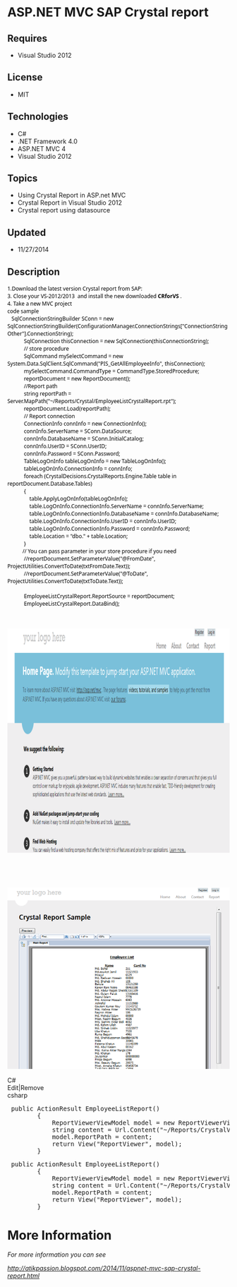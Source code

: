 # ASP.NET MVC SAP Crystal report
## Requires
- Visual Studio 2012
## License
- MIT
## Technologies
- C#
- .NET Framework 4.0
- ASP.NET MVC 4
- Visual Studio 2012
## Topics
- Using Crystal Report in ASP.net MVC
- Crystal Report in Visual Studio 2012
- Crystal report using datasource
## Updated
- 11/27/2014
## Description

<div style="color:#000000; font-family:'Segoe UI','Lucida Grande',Verdana,Arial,Helvetica,sans-serif; font-size:12px; font-style:normal; font-variant:normal; font-weight:normal; letter-spacing:normal; line-height:normal; orphans:auto; text-align:start; text-indent:0px; text-transform:none; white-space:normal; widows:auto; word-spacing:0px">
1.Download the latest version Crystal report from SAP:</div>
<div style="color:#000000; font-family:'Segoe UI','Lucida Grande',Verdana,Arial,Helvetica,sans-serif; font-size:12px; font-style:normal; font-variant:normal; font-weight:normal; letter-spacing:normal; line-height:normal; orphans:auto; text-align:start; text-indent:0px; text-transform:none; white-space:normal; widows:auto; word-spacing:0px">
3. Close your VS-2012/2013&nbsp; and install the new downloaded<span class="Apple-converted-space">&nbsp;</span><strong>CRforVS<span class="Apple-converted-space">
</span></strong>.</div>
<div style="color:#000000; font-family:'Segoe UI','Lucida Grande',Verdana,Arial,Helvetica,sans-serif; font-size:12px; font-style:normal; font-variant:normal; font-weight:normal; letter-spacing:normal; line-height:normal; orphans:auto; text-align:start; text-indent:0px; text-transform:none; white-space:normal; widows:auto; word-spacing:0px">
4. Take a new MVC project</div>
<div style="color:#000000; font-family:'Segoe UI','Lucida Grande',Verdana,Arial,Helvetica,sans-serif; font-size:12px; font-style:normal; font-variant:normal; font-weight:normal; letter-spacing:normal; line-height:normal; orphans:auto; text-align:start; text-indent:0px; text-transform:none; white-space:normal; widows:auto; word-spacing:0px">
</div>
<div style="color:#000000; font-family:'Segoe UI','Lucida Grande',Verdana,Arial,Helvetica,sans-serif; font-size:12px; font-style:normal; font-variant:normal; font-weight:normal; letter-spacing:normal; line-height:normal; orphans:auto; text-align:start; text-indent:0px; text-transform:none; white-space:normal; widows:auto; word-spacing:0px">
code sample</div>
<div style="color:#000000; font-family:'Segoe UI','Lucida Grande',Verdana,Arial,Helvetica,sans-serif; font-size:12px; font-style:normal; font-variant:normal; font-weight:normal; letter-spacing:normal; line-height:normal; orphans:auto; text-align:start; text-indent:0px; text-transform:none; white-space:normal; widows:auto; word-spacing:0px">
</div>
<div style="color:#000000; font-family:'Segoe UI','Lucida Grande',Verdana,Arial,Helvetica,sans-serif; font-size:12px; font-style:normal; font-variant:normal; font-weight:normal; letter-spacing:normal; line-height:normal; orphans:auto; text-align:start; text-indent:0px; text-transform:none; white-space:normal; widows:auto; word-spacing:0px">
&nbsp;&nbsp; SqlConnectionStringBuilder SConn = new SqlConnectionStringBuilder(ConfigurationManager.ConnectionStrings[&quot;ConnectionStringOther&quot;].ConnectionString);<br>
&nbsp;&nbsp;&nbsp;&nbsp;&nbsp;&nbsp;&nbsp;&nbsp;&nbsp;&nbsp;&nbsp; SqlConnection thisConnection = new SqlConnection(thisConnectionString);<br>
&nbsp;&nbsp;&nbsp;&nbsp;&nbsp;&nbsp;&nbsp;&nbsp;&nbsp;&nbsp;&nbsp; // store procedure<br>
&nbsp;&nbsp;&nbsp;&nbsp;&nbsp;&nbsp;&nbsp;&nbsp;&nbsp;&nbsp;&nbsp; SqlCommand mySelectCommand = new System.Data.SqlClient.SqlCommand(&quot;PIS_GetAllEmployeeInfo&quot;, thisConnection);<br>
&nbsp;&nbsp;&nbsp;&nbsp;&nbsp;&nbsp;&nbsp;&nbsp;&nbsp;&nbsp;&nbsp; mySelectCommand.CommandType = CommandType.StoredProcedure;<br>
&nbsp;&nbsp;&nbsp;&nbsp;&nbsp;&nbsp;&nbsp;&nbsp;&nbsp;&nbsp;&nbsp; reportDocument = new ReportDocument();<br>
&nbsp;&nbsp;&nbsp;&nbsp;&nbsp;&nbsp;&nbsp;&nbsp;&nbsp;&nbsp;&nbsp; //Report path<br>
&nbsp;&nbsp;&nbsp;&nbsp;&nbsp;&nbsp;&nbsp;&nbsp;&nbsp;&nbsp;&nbsp; string reportPath = Server.MapPath(&quot;~/Reports/Crystal/EmployeeListCrystalReport.rpt&quot;);<br>
&nbsp;&nbsp;&nbsp;&nbsp;&nbsp;&nbsp;&nbsp;&nbsp;&nbsp;&nbsp;&nbsp; reportDocument.Load(reportPath);<br>
&nbsp;&nbsp;&nbsp;&nbsp;&nbsp;&nbsp;&nbsp;&nbsp;&nbsp;&nbsp;&nbsp; // Report connection<br>
&nbsp;&nbsp;&nbsp;&nbsp;&nbsp;&nbsp;&nbsp;&nbsp;&nbsp;&nbsp;&nbsp; ConnectionInfo connInfo = new ConnectionInfo();<br>
&nbsp;&nbsp;&nbsp;&nbsp;&nbsp;&nbsp;&nbsp;&nbsp;&nbsp;&nbsp;&nbsp; connInfo.ServerName = SConn.DataSource;<br>
&nbsp;&nbsp;&nbsp;&nbsp;&nbsp;&nbsp;&nbsp;&nbsp;&nbsp;&nbsp;&nbsp; connInfo.DatabaseName = SConn.InitialCatalog;<br>
&nbsp;&nbsp;&nbsp;&nbsp;&nbsp;&nbsp;&nbsp;&nbsp;&nbsp;&nbsp;&nbsp; connInfo.UserID = SConn.UserID;<br>
&nbsp;&nbsp;&nbsp;&nbsp;&nbsp;&nbsp;&nbsp;&nbsp;&nbsp;&nbsp;&nbsp; connInfo.Password = SConn.Password;<br>
&nbsp;&nbsp;&nbsp;&nbsp;&nbsp;&nbsp;&nbsp;&nbsp;&nbsp;&nbsp;&nbsp; TableLogOnInfo tableLogOnInfo = new TableLogOnInfo();<br>
&nbsp;&nbsp;&nbsp;&nbsp;&nbsp;&nbsp;&nbsp;&nbsp;&nbsp;&nbsp;&nbsp; tableLogOnInfo.ConnectionInfo = connInfo;<br>
&nbsp;&nbsp;&nbsp;&nbsp;&nbsp;&nbsp;&nbsp;&nbsp;&nbsp;&nbsp;&nbsp; foreach (CrystalDecisions.CrystalReports.Engine.Table table in reportDocument.Database.Tables)<br>
&nbsp;&nbsp;&nbsp;&nbsp;&nbsp;&nbsp;&nbsp;&nbsp;&nbsp;&nbsp;&nbsp; {<br>
&nbsp;&nbsp;&nbsp;&nbsp;&nbsp;&nbsp;&nbsp;&nbsp;&nbsp;&nbsp;&nbsp;&nbsp;&nbsp;&nbsp;&nbsp; table.ApplyLogOnInfo(tableLogOnInfo);<br>
&nbsp;&nbsp;&nbsp;&nbsp;&nbsp;&nbsp;&nbsp;&nbsp;&nbsp;&nbsp;&nbsp;&nbsp;&nbsp;&nbsp;&nbsp; table.LogOnInfo.ConnectionInfo.ServerName = connInfo.ServerName;<br>
&nbsp;&nbsp;&nbsp;&nbsp;&nbsp;&nbsp;&nbsp;&nbsp;&nbsp;&nbsp;&nbsp;&nbsp;&nbsp;&nbsp;&nbsp; table.LogOnInfo.ConnectionInfo.DatabaseName = connInfo.DatabaseName;<br>
&nbsp;&nbsp;&nbsp;&nbsp;&nbsp;&nbsp;&nbsp;&nbsp;&nbsp;&nbsp;&nbsp;&nbsp;&nbsp;&nbsp;&nbsp; table.LogOnInfo.ConnectionInfo.UserID = connInfo.UserID;<br>
&nbsp;&nbsp;&nbsp;&nbsp;&nbsp;&nbsp;&nbsp;&nbsp;&nbsp;&nbsp;&nbsp;&nbsp;&nbsp;&nbsp;&nbsp; table.LogOnInfo.ConnectionInfo.Password = connInfo.Password;<br>
&nbsp;&nbsp;&nbsp;&nbsp;&nbsp;&nbsp;&nbsp;&nbsp;&nbsp;&nbsp;&nbsp;&nbsp;&nbsp;&nbsp;&nbsp; table.Location = &quot;dbo.&quot; &#43; table.Location;<br>
&nbsp;&nbsp;&nbsp;&nbsp;&nbsp;&nbsp;&nbsp;&nbsp;&nbsp;&nbsp;&nbsp; }<br>
&nbsp;&nbsp;&nbsp;&nbsp;&nbsp;&nbsp;&nbsp;&nbsp;&nbsp;&nbsp; // You can pass parameter in your store procedure if you need<br>
&nbsp;&nbsp;&nbsp;&nbsp;&nbsp;&nbsp;&nbsp;&nbsp;&nbsp;&nbsp;&nbsp; //reportDocument.SetParameterValue(&quot;@FromDate&quot;, ProjectUtilities.ConvertToDate(txtFromDate.Text));<br>
&nbsp;&nbsp;&nbsp;&nbsp;&nbsp;&nbsp;&nbsp;&nbsp;&nbsp;&nbsp;&nbsp; //reportDocument.SetParameterValue(&quot;@ToDate&quot;, ProjectUtilities.ConvertToDate(txtToDate.Text));<br>
<br>
&nbsp;&nbsp;&nbsp;&nbsp;&nbsp;&nbsp;&nbsp;&nbsp;&nbsp;&nbsp;&nbsp; EmployeeListCrystalReport.ReportSource = reportDocument;<br>
&nbsp;&nbsp;&nbsp;&nbsp;&nbsp;&nbsp;&nbsp;&nbsp;&nbsp;&nbsp;&nbsp; EmployeeListCrystalReport.DataBind();</div>
<div style="color:#000000; font-family:'Segoe UI','Lucida Grande',Verdana,Arial,Helvetica,sans-serif; font-size:12px; font-style:normal; font-variant:normal; font-weight:normal; letter-spacing:normal; line-height:normal; orphans:auto; text-align:start; text-indent:0px; text-transform:none; white-space:normal; widows:auto; word-spacing:0px">
</div>
<div style="color:#000000; font-family:'Segoe UI','Lucida Grande',Verdana,Arial,Helvetica,sans-serif; font-size:12px; font-style:normal; font-variant:normal; font-weight:normal; letter-spacing:normal; line-height:normal; orphans:auto; text-align:start; text-indent:0px; text-transform:none; white-space:normal; widows:auto; word-spacing:0px">
&nbsp;&nbsp;
<div class="endscriptcode">&nbsp;</div>
</div>
<p><em><img id="130445" src="130445-17.png" alt="" width="1104" height="508"></em></p>
<p>&nbsp;</p>
<p>&nbsp;</p>
<p><img id="130446" src="130446-25.png" alt=""></p>
<div class="scriptcode">
<div class="pluginEditHolder" pluginCommand="mceScriptCode">
<div class="title"><span>C#</span></div>
<div class="pluginLinkHolder"><span class="pluginEditHolderLink">Edit</span>|<span class="pluginRemoveHolderLink">Remove</span></div>
<span class="hidden">csharp</span>
<pre class="hidden"> public ActionResult EmployeeListReport()
        {
            ReportViewerViewModel model = new ReportViewerViewModel();
            string content = Url.Content(&quot;~/Reports/CrystalViewer/EmployeeList.aspx&quot;);
            model.ReportPath = content;
            return View(&quot;ReportViewer&quot;, model);
        }</pre>
<div class="preview">
<pre class="csharp">&nbsp;<span class="cs__keyword">public</span>&nbsp;ActionResult&nbsp;EmployeeListReport()&nbsp;
&nbsp;&nbsp;&nbsp;&nbsp;&nbsp;&nbsp;&nbsp;&nbsp;{&nbsp;
&nbsp;&nbsp;&nbsp;&nbsp;&nbsp;&nbsp;&nbsp;&nbsp;&nbsp;&nbsp;&nbsp;&nbsp;ReportViewerViewModel&nbsp;model&nbsp;=&nbsp;<span class="cs__keyword">new</span>&nbsp;ReportViewerViewModel();&nbsp;
&nbsp;&nbsp;&nbsp;&nbsp;&nbsp;&nbsp;&nbsp;&nbsp;&nbsp;&nbsp;&nbsp;&nbsp;<span class="cs__keyword">string</span>&nbsp;content&nbsp;=&nbsp;Url.Content(<span class="cs__string">&quot;~/Reports/CrystalViewer/EmployeeList.aspx&quot;</span>);&nbsp;
&nbsp;&nbsp;&nbsp;&nbsp;&nbsp;&nbsp;&nbsp;&nbsp;&nbsp;&nbsp;&nbsp;&nbsp;model.ReportPath&nbsp;=&nbsp;content;&nbsp;
&nbsp;&nbsp;&nbsp;&nbsp;&nbsp;&nbsp;&nbsp;&nbsp;&nbsp;&nbsp;&nbsp;&nbsp;<span class="cs__keyword">return</span>&nbsp;View(<span class="cs__string">&quot;ReportViewer&quot;</span>,&nbsp;model);&nbsp;
&nbsp;&nbsp;&nbsp;&nbsp;&nbsp;&nbsp;&nbsp;&nbsp;}</pre>
</div>
</div>
</div>
<p><em></em></p>
<h1>More Information</h1>
<p><em>For more information you can see</em></p>
<p><a href="http://atikpassion.blogspot.com/2014/11/aspnet-mvc-sap-crystal-report.html"><em>http://atikpassion.blogspot.com/2014/11/aspnet-mvc-sap-crystal-report.html</em></a></p>
<p><em><br>
</em></p>
